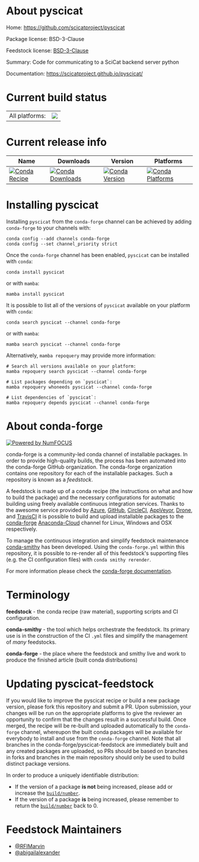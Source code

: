About pyscicat
==============

Home: https://github.com/scicatproject/pyscicat

Package license: BSD-3-Clause

Feedstock license: [BSD-3-Clause](https://github.com/conda-forge/pyscicat-feedstock/blob/main/LICENSE.txt)

Summary: Code for communicating to a SciCat backend server python

Documentation: https://scicatproject.github.io/pyscicat/

Current build status
====================


<table><tr><td>All platforms:</td>
    <td>
      <a href="https://dev.azure.com/conda-forge/feedstock-builds/_build/latest?definitionId=16217&branchName=main">
        <img src="https://dev.azure.com/conda-forge/feedstock-builds/_apis/build/status/pyscicat-feedstock?branchName=main">
      </a>
    </td>
  </tr>
</table>

Current release info
====================

| Name | Downloads | Version | Platforms |
| --- | --- | --- | --- |
| [![Conda Recipe](https://img.shields.io/badge/recipe-pyscicat-green.svg)](https://anaconda.org/conda-forge/pyscicat) | [![Conda Downloads](https://img.shields.io/conda/dn/conda-forge/pyscicat.svg)](https://anaconda.org/conda-forge/pyscicat) | [![Conda Version](https://img.shields.io/conda/vn/conda-forge/pyscicat.svg)](https://anaconda.org/conda-forge/pyscicat) | [![Conda Platforms](https://img.shields.io/conda/pn/conda-forge/pyscicat.svg)](https://anaconda.org/conda-forge/pyscicat) |

Installing pyscicat
===================

Installing `pyscicat` from the `conda-forge` channel can be achieved by adding `conda-forge` to your channels with:

```
conda config --add channels conda-forge
conda config --set channel_priority strict
```

Once the `conda-forge` channel has been enabled, `pyscicat` can be installed with `conda`:

```
conda install pyscicat
```

or with `mamba`:

```
mamba install pyscicat
```

It is possible to list all of the versions of `pyscicat` available on your platform with `conda`:

```
conda search pyscicat --channel conda-forge
```

or with `mamba`:

```
mamba search pyscicat --channel conda-forge
```

Alternatively, `mamba repoquery` may provide more information:

```
# Search all versions available on your platform:
mamba repoquery search pyscicat --channel conda-forge

# List packages depending on `pyscicat`:
mamba repoquery whoneeds pyscicat --channel conda-forge

# List dependencies of `pyscicat`:
mamba repoquery depends pyscicat --channel conda-forge
```


About conda-forge
=================

[![Powered by
NumFOCUS](https://img.shields.io/badge/powered%20by-NumFOCUS-orange.svg?style=flat&colorA=E1523D&colorB=007D8A)](https://numfocus.org)

conda-forge is a community-led conda channel of installable packages.
In order to provide high-quality builds, the process has been automated into the
conda-forge GitHub organization. The conda-forge organization contains one repository
for each of the installable packages. Such a repository is known as a *feedstock*.

A feedstock is made up of a conda recipe (the instructions on what and how to build
the package) and the necessary configurations for automatic building using freely
available continuous integration services. Thanks to the awesome service provided by
[Azure](https://azure.microsoft.com/en-us/services/devops/), [GitHub](https://github.com/),
[CircleCI](https://circleci.com/), [AppVeyor](https://www.appveyor.com/),
[Drone](https://cloud.drone.io/welcome), and [TravisCI](https://travis-ci.com/)
it is possible to build and upload installable packages to the
[conda-forge](https://anaconda.org/conda-forge) [Anaconda-Cloud](https://anaconda.org/)
channel for Linux, Windows and OSX respectively.

To manage the continuous integration and simplify feedstock maintenance
[conda-smithy](https://github.com/conda-forge/conda-smithy) has been developed.
Using the ``conda-forge.yml`` within this repository, it is possible to re-render all of
this feedstock's supporting files (e.g. the CI configuration files) with ``conda smithy rerender``.

For more information please check the [conda-forge documentation](https://conda-forge.org/docs/).

Terminology
===========

**feedstock** - the conda recipe (raw material), supporting scripts and CI configuration.

**conda-smithy** - the tool which helps orchestrate the feedstock.
                   Its primary use is in the construction of the CI ``.yml`` files
                   and simplify the management of *many* feedstocks.

**conda-forge** - the place where the feedstock and smithy live and work to
                  produce the finished article (built conda distributions)


Updating pyscicat-feedstock
===========================

If you would like to improve the pyscicat recipe or build a new
package version, please fork this repository and submit a PR. Upon submission,
your changes will be run on the appropriate platforms to give the reviewer an
opportunity to confirm that the changes result in a successful build. Once
merged, the recipe will be re-built and uploaded automatically to the
`conda-forge` channel, whereupon the built conda packages will be available for
everybody to install and use from the `conda-forge` channel.
Note that all branches in the conda-forge/pyscicat-feedstock are
immediately built and any created packages are uploaded, so PRs should be based
on branches in forks and branches in the main repository should only be used to
build distinct package versions.

In order to produce a uniquely identifiable distribution:
 * If the version of a package **is not** being increased, please add or increase
   the [``build/number``](https://docs.conda.io/projects/conda-build/en/latest/resources/define-metadata.html#build-number-and-string).
 * If the version of a package **is** being increased, please remember to return
   the [``build/number``](https://docs.conda.io/projects/conda-build/en/latest/resources/define-metadata.html#build-number-and-string)
   back to 0.

Feedstock Maintainers
=====================

* [@RFIMarvin](https://github.com/RFIMarvin/)
* [@abigailalexander](https://github.com/abigailalexander/)

